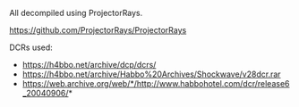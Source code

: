 All decompiled using ProjectorRays.

https://github.com/ProjectorRays/ProjectorRays

DCRs used: 
- https://h4bbo.net/archive/dcp/dcrs/
- https://h4bbo.net/archive/Habbo%20Archives/Shockwave/v28dcr.rar
- https://web.archive.org/web/*/http://www.habbohotel.com/dcr/release6_20040906/*
